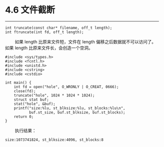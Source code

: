 # 4.6 文件截断
***

    int truncate(const char* filename, off_t length);
    int ftruncate(int fd, off_t length);
    
&emsp;&emsp;
如果 length 比原来文件短，文件在 length 偏移之后数据就不可以访问了。
如果 length 比原来文件长，会创造一个空洞。

    #include <sys/types.h>
    #include <fcntl.h>
    #include <unistd.h>
    #include <cstring>
    #include <cstdio>
    
    int main() {
        int fd = open("hole", O_WRONLY | O_CREAT, 0666);
        close(fd);
        truncate("hole", 1024 * 1024 * 1024);
        struct stat buf;
        stat("hole", &buf);
        printf("size:%lu, st_blksize:%lu, st_blocks:%lu\n",
               buf.st_size, buf.st_blksize, buf.st_blocks);
        return 0;
    }

&emsp;&emsp;
执行结果：

    size:1073741824, st_blksize:4096, st_blocks:8